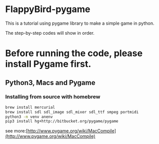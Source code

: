 # FlappyBird-pygame
This is a tutorial using pygame library to make a simple game in python.

The step-by-step codes will show in order.

# Before running the code, please install Pygame first.
## Python3, Macs and Pygame
### Installing from source with homebrew
```bash
brew install mercurial
brew install sdl sdl_image sdl_mixer sdl_ttf smpeg portmidi
python3 -m venv anenv
pip3 install hg+http://bitbucket.org/pygame/pygame
```
see more:[http://www.pygame.org/wiki/MacCompile](http://www.pygame.org/wiki/MacCompile)
